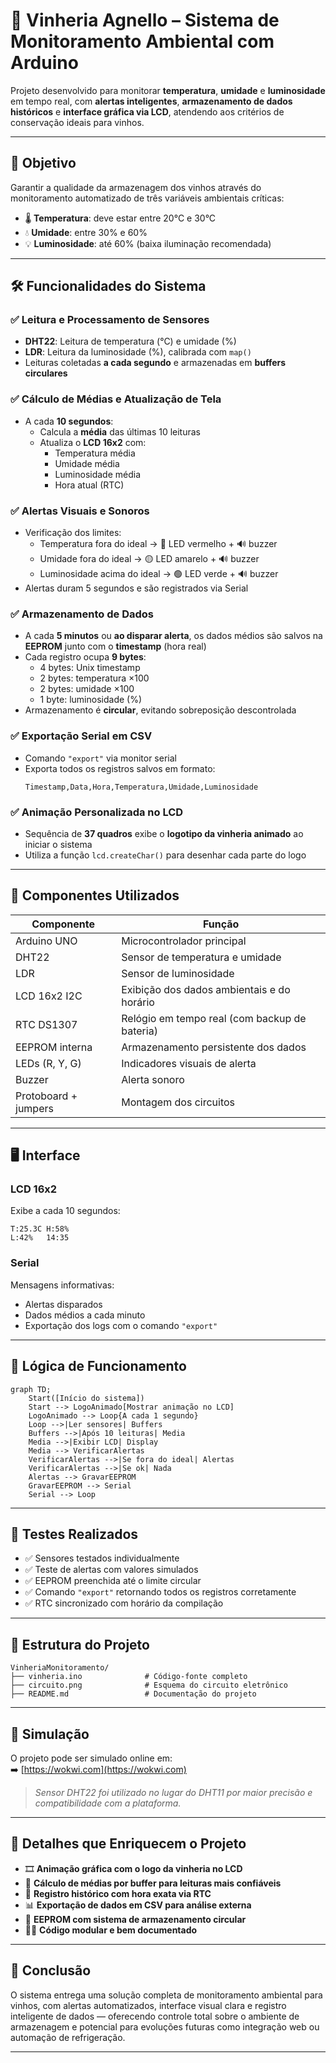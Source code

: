 # 🍷 Vinheria Agnello – Sistema de Monitoramento Ambiental com Arduino

Projeto desenvolvido para monitorar **temperatura**, **umidade** e **luminosidade** em tempo real, com **alertas inteligentes**, **armazenamento de dados históricos** e **interface gráfica via LCD**, atendendo aos critérios de conservação ideais para vinhos.

---

## 🎯 Objetivo

Garantir a qualidade da armazenagem dos vinhos através do monitoramento automatizado de três variáveis ambientais críticas:

- 🌡️ **Temperatura**: deve estar entre 20°C e 30°C
- 💧 **Umidade**: entre 30% e 60%
- 💡 **Luminosidade**: até 60% (baixa iluminação recomendada)

---

## 🛠 Funcionalidades do Sistema

### ✅ Leitura e Processamento de Sensores
- **DHT22**: Leitura de temperatura (°C) e umidade (%)
- **LDR**: Leitura da luminosidade (%), calibrada com `map()`
- Leituras coletadas **a cada segundo** e armazenadas em **buffers circulares**

### ✅ Cálculo de Médias e Atualização de Tela
- A cada **10 segundos**:
  - Calcula a **média** das últimas 10 leituras
  - Atualiza o **LCD 16x2** com:
    - Temperatura média
    - Umidade média
    - Luminosidade média
    - Hora atual (RTC)

### ✅ Alertas Visuais e Sonoros
- Verificação dos limites:
  - Temperatura fora do ideal → 🔴 LED vermelho + 🔊 buzzer
  - Umidade fora do ideal → 🟡 LED amarelo + 🔊 buzzer
  - Luminosidade acima do ideal → 🟢 LED verde + 🔊 buzzer
- Alertas duram 5 segundos e são registrados via Serial

### ✅ Armazenamento de Dados
- A cada **5 minutos** ou **ao disparar alerta**, os dados médios são salvos na **EEPROM** junto com o **timestamp** (hora real)
- Cada registro ocupa **9 bytes**:
  - 4 bytes: Unix timestamp
  - 2 bytes: temperatura ×100
  - 2 bytes: umidade ×100
  - 1 byte: luminosidade (%)
- Armazenamento é **circular**, evitando sobreposição descontrolada

### ✅ Exportação Serial em CSV
- Comando `"export"` via monitor serial
- Exporta todos os registros salvos em formato:
  ```
  Timestamp,Data,Hora,Temperatura,Umidade,Luminosidade
  ```

### ✅ Animação Personalizada no LCD
- Sequência de **37 quadros** exibe o **logotipo da vinheria animado** ao iniciar o sistema
- Utiliza a função `lcd.createChar()` para desenhar cada parte do logo

---

## 🔌 Componentes Utilizados

| Componente        | Função                                           |
|-------------------|--------------------------------------------------|
| Arduino UNO       | Microcontrolador principal                      |
| DHT22             | Sensor de temperatura e umidade                 |
| LDR               | Sensor de luminosidade                          |
| LCD 16x2 I2C      | Exibição dos dados ambientais e do horário      |
| RTC DS1307        | Relógio em tempo real (com backup de bateria)   |
| EEPROM interna    | Armazenamento persistente dos dados             |
| LEDs (R, Y, G)     | Indicadores visuais de alerta                   |
| Buzzer            | Alerta sonoro                                   |
| Protoboard + jumpers | Montagem dos circuitos                      |

---

## 🖥️ Interface

### LCD 16x2
Exibe a cada 10 segundos:

```
T:25.3C H:58%     
L:42%   14:35     
```

### Serial
Mensagens informativas:
- Alertas disparados
- Dados médios a cada minuto
- Exportação dos logs com o comando `"export"`

---

## 🧠 Lógica de Funcionamento

```mermaid
graph TD;
    Start([Início do sistema])
    Start --> LogoAnimado[Mostrar animação no LCD]
    LogoAnimado --> Loop{A cada 1 segundo}
    Loop -->|Ler sensores| Buffers
    Buffers -->|Após 10 leituras| Media
    Media -->|Exibir LCD| Display
    Media --> VerificarAlertas
    VerificarAlertas -->|Se fora do ideal| Alertas
    VerificarAlertas -->|Se ok| Nada
    Alertas --> GravarEEPROM
    GravarEEPROM --> Serial
    Serial --> Loop
```

---

## 🧪 Testes Realizados

- ✅ Sensores testados individualmente
- ✅ Teste de alertas com valores simulados
- ✅ EEPROM preenchida até o limite circular
- ✅ Comando `"export"` retornando todos os registros corretamente
- ✅ RTC sincronizado com horário da compilação

---

## 📁 Estrutura do Projeto

```
VinheriaMonitoramento/
├── vinheria.ino              # Código-fonte completo
├── circuito.png              # Esquema do circuito eletrônico
├── README.md                 # Documentação do projeto
```

---

## 🔗 Simulação

O projeto pode ser simulado online em:  
➡️ [https://wokwi.com](https://wokwi.com)  
> *Sensor DHT22 foi utilizado no lugar do DHT11 por maior precisão e compatibilidade com a plataforma.*

---

## 🚀 Detalhes que Enriquecem o Projeto

- 🎞️ **Animação gráfica com o logo da vinheria no LCD**
- 🧠 **Cálculo de médias por buffer para leituras mais confiáveis**
- 💾 **Registro histórico com hora exata via RTC**
- 📊 **Exportação de dados em CSV para análise externa**
- 🔁 **EEPROM com sistema de armazenamento circular**
- 👨‍💻 **Código modular e bem documentado**

---

## 🏁 Conclusão

O sistema entrega uma solução completa de monitoramento ambiental para vinhos, com alertas automatizados, interface visual clara e registro inteligente de dados — oferecendo controle total sobre o ambiente de armazenagem e potencial para evoluções futuras como integração web ou automação de refrigeração.

---
